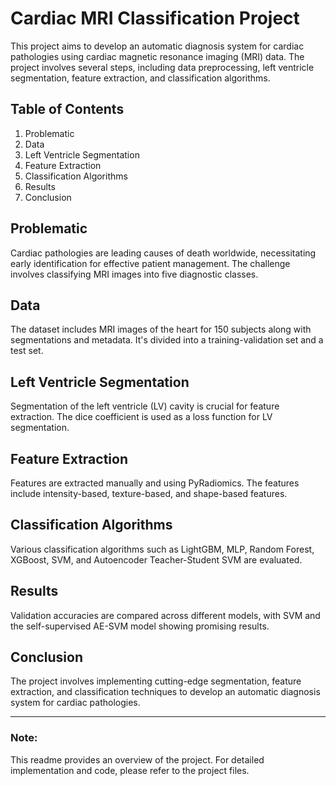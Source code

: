 # Cardiac MRI Classification Project

This project aims to develop an automatic diagnosis system for cardiac pathologies using cardiac magnetic resonance imaging (MRI) data. The project involves several steps, including data preprocessing, left ventricle segmentation, feature extraction, and classification algorithms.

## Table of Contents

1. Problematic
2. Data
3. Left Ventricle Segmentation
4. Feature Extraction
5. Classification Algorithms
6. Results
7. Conclusion

## Problematic

Cardiac pathologies are leading causes of death worldwide, necessitating early identification for effective patient management. The challenge involves classifying MRI images into five diagnostic classes.

## Data

The dataset includes MRI images of the heart for 150 subjects along with segmentations and metadata. It's divided into a training-validation set and a test set.

## Left Ventricle Segmentation

Segmentation of the left ventricle (LV) cavity is crucial for feature extraction. The dice coefficient is used as a loss function for LV segmentation.

## Feature Extraction

Features are extracted manually and using PyRadiomics. The features include intensity-based, texture-based, and shape-based features.

## Classification Algorithms

Various classification algorithms such as LightGBM, MLP, Random Forest, XGBoost, SVM, and Autoencoder Teacher-Student SVM are evaluated.

## Results

Validation accuracies are compared across different models, with SVM and the self-supervised AE-SVM model showing promising results.

## Conclusion

The project involves implementing cutting-edge segmentation, feature extraction, and classification techniques to develop an automatic diagnosis system for cardiac pathologies.

---

### Note:

This readme provides an overview of the project. For detailed implementation and code, please refer to the project files.
